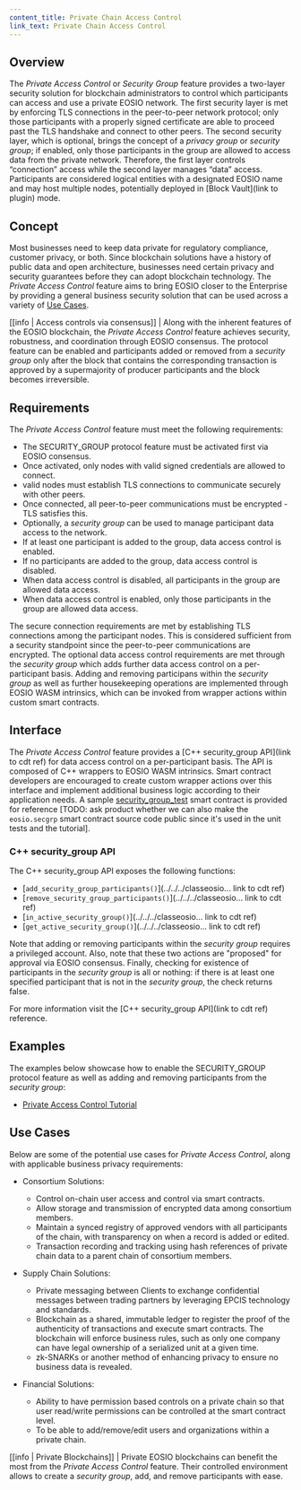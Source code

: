 ```yaml
---
content_title: Private Chain Access Control
link_text: Private Chain Access Control
---
```


## Overview

The *Private Access Control* or *Security Group* feature provides a two-layer security solution for blockchain administrators to control which participants can access and use a private EOSIO network. The first security layer is met by enforcing TLS connections in the peer-to-peer network protocol; only those participants with a properly signed certificate are able to proceed past the TLS handshake and connect to other peers. The second security layer, which is optional, brings the concept of a *privacy group* or *security group*; if enabled, only those participants in the group are allowed to access data from the private network. Therefore, the first layer controls “connection” access while the second layer manages “data” access. Participants are considered logical entities with a designated EOSIO name and may host multiple nodes, potentially deployed in \[Block Vault\](link to plugin) mode.

## Concept

Most businesses need to keep data private for regulatory compliance, customer privacy, or both. Since blockchain solutions have a history of public data and open architecture, businesses need certain privacy and security guarantees before they can adopt blockchain technology. The *Private Access Control* feature aims to bring EOSIO closer to the Enterprise by providing a general business security solution that can be used across a variety of [Use Cases](#use-cases).

[[info | Access controls via consensus]]
| Along with the inherent features of the EOSIO blockchain, the *Private Access Control* feature achieves security, robustness, and coordination through EOSIO consensus. The protocol feature can be enabled and participants added or removed from a *security group* only after the block that contains the corresponding transaction is approved by a supermajority of producer participants and the block becomes irreversible.

## Requirements

The *Private Access Control* feature must meet the following requirements:
- The SECURITY_GROUP protocol feature must be activated first via EOSIO consensus.
- Once activated, only nodes with valid signed credentials are allowed to connect.
- valid nodes must establish TLS connections to communicate securely with other peers.
- Once connected, all peer-to-peer communications must be encrypted - TLS satisfies this.
- Optionally, a *security group* can be used to manage participant data access to the network.
- If at least one participant is added to the group, data access control is enabled.
- If no participants are added to the group, data access control is disabled.
- When data access control is disabled, all participants in the group are allowed data access.
- When data access control is enabled, only those participants in the group are allowed data access.

The secure connection requirements are met by establishing TLS connections among the participant nodes. This is considered sufficient from a security standpoint since the peer-to-peer communications are encrypted. The optional data access control requirements are met through the *security group* which adds further data access control on a per-participant basis. Adding and removing participans within the *security group* as well as further housekeeping operations are implemented through EOSIO WASM intrinsics, which can be invoked from wrapper actions within custom smart contracts.

## Interface

The *Private Access Control* feature provides a \[C++ security_group API\](link to cdt ref) for data access control on a per-participant basis. The API is composed of C++ wrappers to EOSIO WASM intrinsics. Smart contract developers are encouraged to create custom wrapper actions over this interface and implement additional business logic according to their application needs. A sample [security_group_test](https://github.com/EOSIO/eos/blob/develop/unittests/test-contracts/security_group_test/security_group_test.cpp) smart contract is provided for reference [TODO: ask product whether we can also make the `eosio.secgrp` smart contract source code public since it's used in the unit tests and the tutorial].

### C++ security_group API

The C++ security_group API exposes the following functions:

* \[`add_security_group_participants()`\](../../../classeosio... link to cdt ref)
* \[`remove_security_group_participants()`\](../../../classeosio... link to cdt ref)
* \[`in_active_security_group()`\](../../../classeosio... link to cdt ref)
* \[`get_active_security_group()`\](../../../classeosio... link to cdt ref)

Note that adding or removing participants within the *security group* requires a privileged account. Also, note that these two actions are "proposed" for approval via EOSIO consensus. Finally, checking for existence of participants in the *security group* is all or nothing: if there is at least one specified participant that is not in the *security group*, the check returns false.

For more information visit the \[C++ security_group API\](link to cdt ref) reference.

## Examples

The examples below showcase how to enable the SECURITY_GROUP protocol feature as well as adding and removing participants from the *security group*:
* [Private Access Control Tutorial](tutorial.md)

## Use Cases

Below are some of the potential use cases for *Private Access Control*, along with applicable business privacy requirements:

* Consortium Solutions:
  - Control on-chain user access and control via smart contracts.
  - Allow storage and transmission of encrypted data among consortium members.
  - Maintain a synced registry of approved vendors with all participants of the chain, with transparency on when a record is added or edited.
  - Transaction recording and tracking using hash references of private chain data to a parent chain of consortium members.

* Supply Chain Solutions:
  - Private messaging between Clients to exchange confidential messages between trading partners by leveraging EPCIS technology and standards.
  - Blockchain as a shared, immutable ledger to register the proof of the authenticity of transactions and execute smart contracts. The blockchain will enforce business rules, such as only one company can have legal ownership of a serialized unit at a given time.
  - zk-SNARKs or another method of enhancing privacy to ensure no business data is revealed.

* Financial Solutions:
  - Ability to have permission based controls on a private chain so that user read/write permissions can be controlled at the smart contract level.
  - To be able to add/remove/edit users and organizations within a private chain.

[[info | Private Blockchains]]
| Private EOSIO blockchains can benefit the most from the *Private Access Control* feature. Their controlled environment allows to create a *security group*, add, and remove participants with ease.
